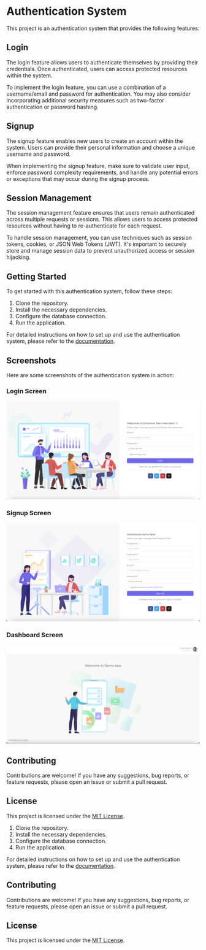 # Authentication System

This project is an authentication system that provides the following features:

## Login

The login feature allows users to authenticate themselves by providing their credentials. Once authenticated, users can access protected resources within the system.

To implement the login feature, you can use a combination of a username/email and password for authentication. You may also consider incorporating additional security measures such as two-factor authentication or password hashing.

## Signup

The signup feature enables new users to create an account within the system. Users can provide their personal information and choose a unique username and password.

When implementing the signup feature, make sure to validate user input, enforce password complexity requirements, and handle any potential errors or exceptions that may occur during the signup process.

## Session Management

The session management feature ensures that users remain authenticated across multiple requests or sessions. This allows users to access protected resources without having to re-authenticate for each request.

To handle session management, you can use techniques such as session tokens, cookies, or JSON Web Tokens (JWT). It's important to securely store and manage session data to prevent unauthorized access or session hijacking.

## Getting Started

To get started with this authentication system, follow these steps:

1. Clone the repository.
2. Install the necessary dependencies.
3. Configure the database connection.
4. Run the application.

For detailed instructions on how to set up and use the authentication system, please refer to the [documentation](/docs).

## Screenshots

Here are some screenshots of the authentication system in action:

### Login Screen

![Login Screen](/src/assets/screenshots/loginScreen.png)

### Signup Screen

![Signup Screen](/src/assets/screenshots/signupScreen.png)

### Dashboard Screen

![Dashboard Screen](/src/assets/screenshots/dashboardScreen.png)

## Contributing

Contributions are welcome! If you have any suggestions, bug reports, or feature requests, please open an issue or submit a pull request.

## License

This project is licensed under the [MIT License](LICENSE).

1. Clone the repository.
2. Install the necessary dependencies.
3. Configure the database connection.
4. Run the application.

For detailed instructions on how to set up and use the authentication system, please refer to the [documentation](/docs).

## Contributing

Contributions are welcome! If you have any suggestions, bug reports, or feature requests, please open an issue or submit a pull request.

## License

This project is licensed under the [MIT License](LICENSE).
